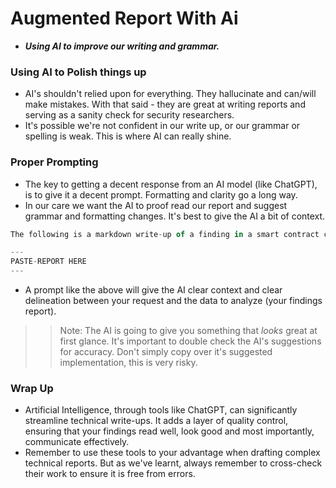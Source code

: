# Augmented Report With Ai
- ***Using AI to improve our writing and grammar.***

### Using AI to Polish things up
- AI's shouldn't relied upon for everything. They hallucinate and can/will make mistakes. With that said - they are great at writing reports and serving as a sanity check for security researchers.
- It's possible we're not confident in our write up, or our grammar or spelling is weak. This is where AI can really shine.

### Proper Prompting
- The key to getting a decent response from an AI model (like ChatGPT), is to give it a decent prompt. Formatting and clarity go a long way.
- In our care we want the AI to proof read our report and suggest grammar and formatting changes. It's best to give the AI a bit of context.

```js
The following is a markdown write-up of a finding in a smart contract codebase, can you help me make sure it is grammatically correct and formatted nicely?

---
PASTE-REPORT HERE
---
```

- A prompt like the above will give the AI clear context and clear delineation between your request and the data to analyze (your findings report).

>> Note: The AI is going to give you something that _looks_ great at first glance. It's important to double check the AI's suggestions for accuracy. Don't simply copy over it's suggested implementation, this is very risky.

### Wrap Up
- Artificial Intelligence, through tools like ChatGPT, can significantly streamline technical write-ups. It adds a layer of quality control, ensuring that your findings read well, look good and most importantly, communicate effectively.
- Remember to use these tools to your advantage when drafting complex technical reports. But as we've learnt, always remember to cross-check their work to ensure it is free from errors.
